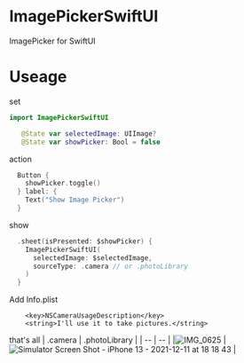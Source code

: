 # ImagePickerSwiftUI
ImagePicker for SwiftUI

# Useage

set
```.swift
import ImagePickerSwiftUI
```

```.swift
   @State var selectedImage: UIImage?
   @State var showPicker: Bool = false
```

action
```.swift
  Button {
    showPicker.toggle()
  } label: {
    Text("Show Image Picker")
  }
```

show
```.swift
  .sheet(isPresented: $showPicker) {
    ImagePickerSwiftUI(
      selectedImage: $selectedImage,
      sourceType: .camera // or .photoLibrary
    )
  }
```

Add Info.plist 
```
    <key>NSCameraUsageDescription</key>
    <string>I'll use it to take pictures.</string>
```

that's all
| .camera | .photoLibrary |
| -- | -- |
|![IMG_0625](https://user-images.githubusercontent.com/19743978/145671398-9d335ee9-5089-4583-a0ad-109f76af21fc.PNG) | ![Simulator Screen Shot - iPhone 13 - 2021-12-11 at 18 18 43](https://user-images.githubusercontent.com/19743978/145671384-23db300d-d9a8-48da-9d39-ac1bd1fe10ca.png) |

